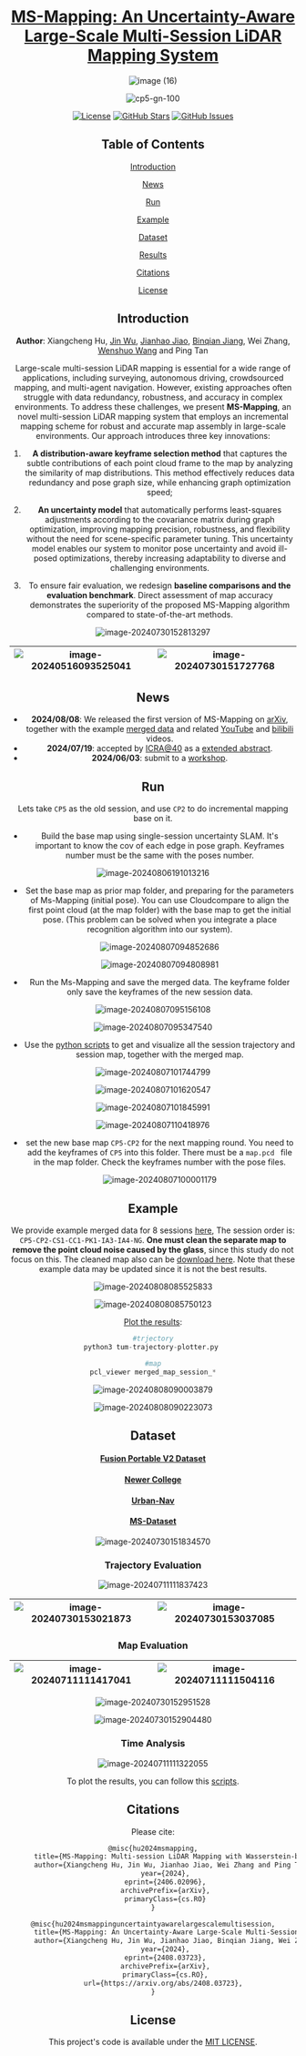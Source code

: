 <div id="top" align="center">

# [MS-Mapping: An Uncertainty-Aware Large-Scale Multi-Session LiDAR Mapping System](https://arxiv.org/abs/2408.03723)

<div align="center">

![image (16)](./README/image%20(16).png)

![cp5-gn-100](./README/cp5-gn-100.gif)

</div>

[![License](https://img.shields.io/badge/license-MIT-blue.svg)](https://opensource.org/licenses/MIT) [![GitHub Stars](https://img.shields.io/github/stars/JokerJohn/MS-Mapping.svg)](https://github.com/JokerJohn/MS-Mapping/stargazers) [![GitHub Issues](https://img.shields.io/github/issues/JokerJohn/MS-Mapping.svg)](https://github.com/JokerJohn/MS-Mapping/issues)

## Table of Contents

 [Introduction](#introduction)

 [News](#news)

 [Run](#Run)

 [Example](#Example)

 [Dataset](#dataset)

 [Results](#results)

 [Citations](#citations)

 [License](#license)

## Introduction

**Author**: Xiangcheng Hu, [Jin Wu](https://github.com/zarathustr), [Jianhao Jiao](https://github.com/gogojjh), [Binqian Jiang](https://github.com/lewisjiang), Wei Zhang, [Wenshuo Wang](https://github.com/wenshuowang) and Ping Tan

Large-scale multi-session LiDAR mapping is essential for a wide range of applications, including surveying, autonomous driving, crowdsourced mapping, and multi-agent navigation. However, existing approaches often struggle with data redundancy, robustness, and accuracy in complex environments. To address these challenges, we present **MS-Mapping**, an novel multi-session LiDAR mapping system that employs an incremental mapping scheme for robust and accurate map assembly in large-scale environments. Our approach introduces three key innovations:
1. **A distribution-aware keyframe selection method** that captures the subtle contributions of each point cloud frame to the map by analyzing the similarity of map distributions. This method effectively reduces data redundancy and pose graph size, while enhancing graph optimization speed;

2. **An uncertainty model** that automatically performs least-squares adjustments according to the covariance matrix during graph optimization, improving mapping precision, robustness, and flexibility without the need for scene-specific parameter tuning. This uncertainty model enables our system to monitor pose uncertainty and avoid ill-posed optimizations, thereby increasing adaptability to diverse and challenging environments.
   
3. To ensure fair evaluation, we redesign **baseline comparisons and the evaluation benchmark**. Direct assessment of map accuracy demonstrates the superiority of the proposed MS-Mapping algorithm compared to state-of-the-art methods.

![image-20240730152813297](./README/image-20240730152813297.png)

<div align="center">

| ![image-20240516093525041](./README/image-20240516093525041.png) | ![image-20240730151727768](./README/image-20240730151727768.png) |
| ------------------------------------------------------------ | ------------------------------------------------------------ |

</div>



## News

- **2024/08/08**: We released the first version of MS-Mapping on [arXiv](https://arxiv.org/pdf/2408.03723), together with the example [merged data](http://gofile.me/4jm56/oO3TvgSvl)  and related [YouTube](https://www.youtube.com/watch?v=1z8EOhCmegM) and [bilibili]() videos. 
- **2024/07/19**: accepted by [ICRA@40](https://icra40.ieee.org/) as a [extended abstract](https://arxiv.org/pdf/2406.02096).
- **2024/06/03**: submit to a [workshop](https://arxiv.org/html/2406.02096v1).

## Run

Lets take `CP5` as the old session, and use `CP2` to do incremental mapping base on it.

- Build the base map using single-session uncertainty  SLAM. It's important to know the cov of each edge in pose graph. Keyframes number must be the same with the poses number.

![image-20240806191013216](./README/image-20240806191013216.png)

- Set the base map as prior map folder, and preparing for the parameters of Ms-Mapping (initial pose). You can use Cloudcompare to align the first point cloud (at the map folder) with the base map to get the initial pose.  (This problem can be solved when you integrate a place recognition algorithm into our system).

  ![image-20240807094852686](./README/image-20240807094852686.png)

  ![image-20240807094808981](./README/image-20240807094808981.png)


- Run the Ms-Mapping and save the merged data. The keyframe folder  only save the keyframes of the new session data.

![image-20240807095156108](./README/image-20240807095156108.png)

![image-20240807095347540](./README/image-20240807095347540.png)

- Use the [python scripts](https://github.com/JokerJohn/SLAMTools/tree/main/Ms_mapping) to get and visualize all the session trajectory and session map, together with the merged map.

![image-20240807101744799](./README/image-20240807101744799.png)

![image-20240807101620547](./README/image-20240807101620547.png)

![image-20240807101845991](./README/image-20240807101845991.png)

![image-20240807110418976](./README/image-20240807110418976.png)

- set the new base map `CP5-CP2` for the next mapping round. You need to add the keyframes of `CP5` into this folder. There must be a `map.pcd ` file in the map folder. Check the keyframes number with the pose files.

  ![image-20240807100001179](./README/image-20240807100001179.png)

## Example

We provide example merged data for 8 sessions [here](http://gofile.me/4jm56/xNhE1scBX), The session order is: ` CP5-CP2-CS1-CC1-PK1-IA3-IA4-NG`. **One must clean the separate map to remove the point cloud noise caused by the glass**, since this study do not focus on this.  The cleaned map also can be [download here](http://gofile.me/4jm56/jyhJf373S). Note that these example data may be updated since it is not the best results.

![image-20240808085525833](./README/image-20240808085525833.png)

![image-20240808085750123](./README/image-20240808085750123.png)

[Plot the results](https://github.com/JokerJohn/SLAMTools/tree/main/Ms_mapping):

```python
#trjectory
python3 tum-trajectory-plotter.py 

#map
pcl_viewer merged_map_session_*
```

![image-20240808090003879](./README/image-20240808090003879.png)

![image-20240808090223073](./README/image-20240808090223073.png)

## Dataset

#### [Fusion Portable V2 Dataset](https://fusionportable.github.io/dataset/fusionportable_v2/)

#### [Newer College](https://ori-drs.github.io/newer-college-dataset/)

#### [Urban-Nav](https://github.com/IPNL-POLYU/UrbanNavDataset)

#### [MS-Dataset](https://github.com/JokerJohn/MS-Dataset)

![image-20240730151834570](./README/image-20240730151834570.png)



### Trajectory Evaluation

![image-20240711111837423](./README/image-20240711111837423.png)

| ![image-20240730153021873](./README/image-20240730153021873.png) | ![image-20240730153037085](./README/image-20240730153037085.png) |
| ------------------------------------------------------------ | ------------------------------------------------------------ |



### Map Evaluation

| ![image-20240711111417041](./README/image-20240711111417041.png) | ![image-20240711111504116](./README/image-20240711111504116.png) |
| ------------------------------------------------------------ | ------------------------------------------------------------ |



<div align="center">


![image-20240730152951528](./README/image-20240730152951528.png)

</div>


<div align="center">

![image-20240730152904480](./README/image-20240730152904480.png)

</div>

### Time Analysis

<div align="center">

![image-20240711111322055](./README/image-20240711111322055.png)
</div>

To plot the results, you can follow this [scripts](https://github.com/JokerJohn/SLAMTools/blob/main/Run_Time_analysis/time_analysis.py).



## Citations

Please cite:
```latex
@misc{hu2024msmapping,
      title={MS-Mapping: Multi-session LiDAR Mapping with Wasserstein-based Keyframe Selection}, 
      author={Xiangcheng Hu, Jin Wu, Jianhao Jiao, Wei Zhang and Ping Tan},
      year={2024},
      eprint={2406.02096},
      archivePrefix={arXiv},
      primaryClass={cs.RO}
}
```

```latex
@misc{hu2024msmappinguncertaintyawarelargescalemultisession,
      title={MS-Mapping: An Uncertainty-Aware Large-Scale Multi-Session LiDAR Mapping System}, 
      author={Xiangcheng Hu, Jin Wu, Jianhao Jiao, Binqian Jiang, Wei Zhang, Wenshuo Wang and Ping Tan},
      year={2024},
      eprint={2408.03723},
      archivePrefix={arXiv},
      primaryClass={cs.RO},
      url={https://arxiv.org/abs/2408.03723}, 
}
```

## License

This project's code is available under the [MIT LICENSE](./LICENSE).
